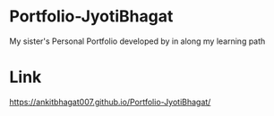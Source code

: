 # Portfolio-JyotiBhagat
My sister's Personal Portfolio developed by in along my learning path

# Link
https://ankitbhagat007.github.io/Portfolio-JyotiBhagat/
